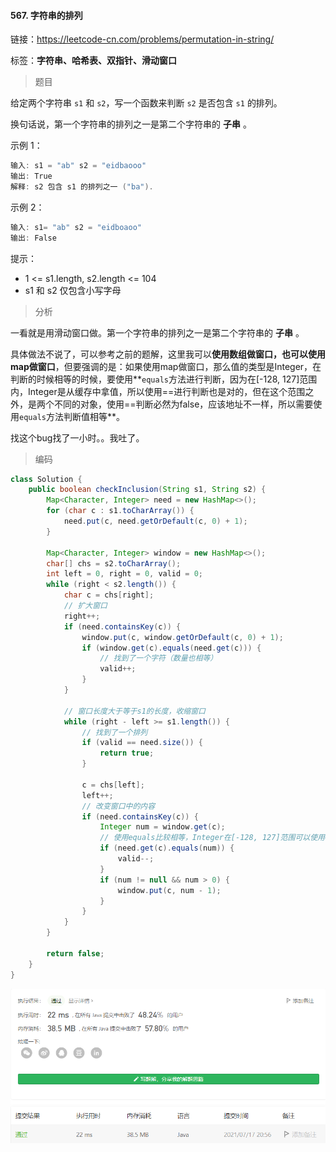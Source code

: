 #### 567. 字符串的排列

链接：https://leetcode-cn.com/problems/permutation-in-string/

标签：**字符串、哈希表、双指针、滑动窗口**

> 题目

给定两个字符串 `s1` 和 `s2`，写一个函数来判断 `s2` 是否包含 `s1` 的排列。

换句话说，第一个字符串的排列之一是第二个字符串的 **子串** 。

示例 1：

```java
输入: s1 = "ab" s2 = "eidbaooo"
输出: True
解释: s2 包含 s1 的排列之一 ("ba").
```

示例 2：

```java
输入: s1= "ab" s2 = "eidboaoo"
输出: False
```


提示：

- 1 <= s1.length, s2.length <= 104
- s1 和 s2 仅包含小写字母

> 分析

一看就是用滑动窗口做。第一个字符串的排列之一是第二个字符串的 **子串** 。

具体做法不说了，可以参考之前的题解，这里我可以**使用数组做窗口，也可以使用map做窗口**，但要强调的是：如果使用map做窗口，那么值的类型是Integer，在判断的时候相等的时候，要使用**`equals`方法进行判断，因为在[-128, 127]范围内，Integer是从缓存中拿值，所以使用==进行判断也是对的，但在这个范围之外，是两个不同的对象，使用==判断必然为false，应该地址不一样，所以需要使用`equals`方法判断值相等**。

找这个bug找了一小时。。我吐了。

> 编码

```java
class Solution {
    public boolean checkInclusion(String s1, String s2) {
        Map<Character, Integer> need = new HashMap<>();
        for (char c : s1.toCharArray()) {
            need.put(c, need.getOrDefault(c, 0) + 1);
        }

        Map<Character, Integer> window = new HashMap<>();
        char[] chs = s2.toCharArray();
        int left = 0, right = 0, valid = 0;
        while (right < s2.length()) {
            char c = chs[right];
            // 扩大窗口
            right++;
            if (need.containsKey(c)) {
                window.put(c, window.getOrDefault(c, 0) + 1);
                if (window.get(c).equals(need.get(c))) {
                    // 找到了一个字符（数量也相等）
                    valid++;
                }
            }

            // 窗口长度大于等于s1的长度，收缩窗口
            while (right - left >= s1.length()) {
                // 找到了一个排列
                if (valid == need.size()) {
                    return true;
                }

                c = chs[left];
                left++;
                // 改变窗口中的内容
                if (need.containsKey(c)) {
                    Integer num = window.get(c);
                    // 使用equals比较相等，Integer在[-128, 127]范围可以使用==
                    if (need.get(c).equals(num)) {
                        valid--;
                    }
                    if (num != null && num > 0) {
                        window.put(c, num - 1);
                    }
                }
            }
        }

        return false;
    }
}
```

![image-20210717205642974](567.字符串的排列.assets/image-20210717205642974.png)